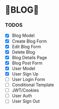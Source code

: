 # 📝BLOG📝

### TODOS
- [x] Blog Model
- [x] Create Blog Form
- [x] Edit Blog Form
- [x] Delete Blog
- [x] Blog Details Page
- [x] Blog Post Form
- [x] User Model
- [x] User Sign Up
- [ ] User Login Form
- [ ] Conditional Template
- [ ] JWT/Cookies
- [ ] User Auth
- [ ] User Sign Out